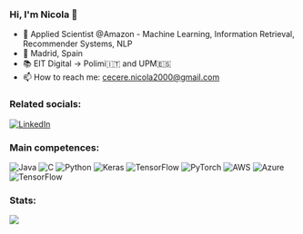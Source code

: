 ### Hi, I'm Nicola 👋

- 💼 Applied Scientist @Amazon - Machine Learning, Information Retrieval, Recommender Systems, NLP
- 📍 Madrid, Spain
- 📚 EIT Digital -> Polimi🇮🇹 and UPM🇪🇸
- 📫 How to reach me: cecere.nicola2000@gmail.com

### Related socials:
[![LinkedIn](https://img.shields.io/badge/LinkedIn-%230077B5.svg?logo=linkedin&logoColor=white)](https://www.linkedin.com/in/nicola-cecere-779185200/) 

### Main competences:
![Java](https://img.shields.io/badge/java-%23ED8B00.svg?style=for-the-badge&logo=java&logoColor=white)
![C](https://img.shields.io/badge/c-%2300599C.svg?style=for-the-badge&logo=c&logoColor=white) 
![Python](https://img.shields.io/badge/Python-FFD43B?style=for-the-badge&logo=python&logoColor=blue) 
![Keras](https://img.shields.io/badge/Keras-%23D00000.svg?style=for-the-badge&logo=Keras&logoColor=white)
![TensorFlow](https://img.shields.io/badge/TensorFlow-FF6F00?style=for-the-badge&logo=tensorflow&logoColor=white)
![PyTorch](https://img.shields.io/badge/PyTorch-EE4C2C?style=for-the-badge&logo=pytorch&logoColor=white)
![AWS](https://img.shields.io/badge/Amazon_AWS-FF9900?style=for-the-badge&logo=amazonaws&logoColor=white)
![Azure](https://img.shields.io/badge/Azure_DevOps-0078D7?style=for-the-badge&logo=azure-devops&logoColor=white)
![TensorFlow](https://img.shields.io/badge/Docker-2CA5E0?style=for-the-badge&logo=docker&logoColor=white)




### Stats:
![](https://github-readme-stats.vercel.app/api/top-langs/?username=nicola-cecere&theme=darcula&hide_border=true&include_all_commits=false&count_private=false&layout=compact)

<!--[![Nicola's Github stats](https://github-readme-stats.vercel.app/api?username=nicola-cecere&show_icons=true&theme=dark)](https://github.com/nicola-cecere)

<!--
**nicola-cecere/nicola-cecere** is a ✨ _special_ ✨ repository because its `README.md` (this file) appears on your GitHub profile.

Here are some ideas to get you started:

- 🔭 I’m currently working on ...
- 🌱 I’m currently learning ...
- 👯 I’m looking to collaborate on ...
- 🤔 I’m looking for help with ...
- 💬 Ask me about ...
- 📫 How to reach me: ...
- 😄 Pronouns: ...
- ⚡ Fun fact: ...
-->
